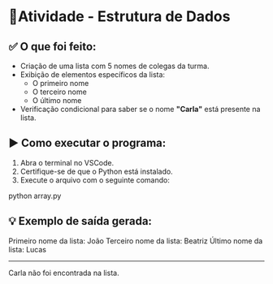 # 🐍Atividade - Estrutura de Dados

## ✅ O que foi feito:
- Criação de uma lista com 5 nomes de colegas da turma.
- Exibição de elementos específicos da lista:
  - O primeiro nome
  - O terceiro nome
  - O último nome
- Verificação condicional para saber se o nome **"Carla"** está presente na lista.

## ▶️ Como executar o programa:
1. Abra o terminal no VSCode.
2. Certifique-se de que o Python está instalado.
3. Execute o arquivo com o seguinte comando:
<p>python array.py</p>

## 💡 Exemplo de saída gerada:
Primeiro nome da lista: João
Terceiro nome da lista: Beatriz
Último nome da lista: Lucas
_________________________________
Carla não foi encontrada na lista.

